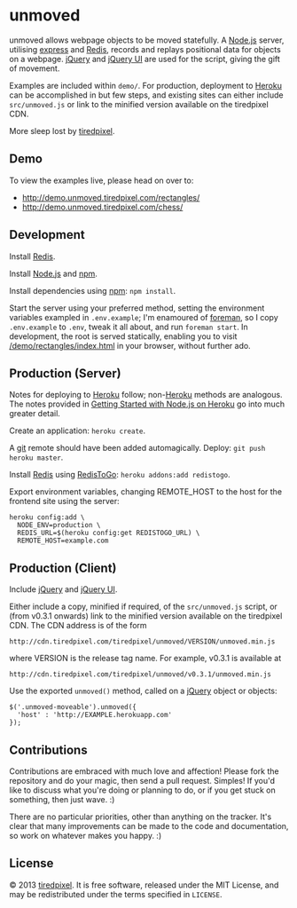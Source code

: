 unmoved
=======

unmoved allows webpage objects to be moved statefully. A
[Node.js](http://nodejs.org) server, utilising [express](http://expressjs.com/)
and [Redis](http://redis.io), records and replays positional data for objects on
a webpage. [jQuery](http://jquery.com) and [jQuery UI](http://jqueryui.com) are
used for the script, giving the gift of movement.

Examples are included within `demo/`. For production, deployment to
[Heroku](http://www.heroku.com) can be accomplished in but few steps, and
existing sites can either include `src/unmoved.js` or link to the minified
version available on the tiredpixel CDN.

More sleep lost by [tiredpixel](http://www.tiredpixel.com).


Demo
----

To view the examples live, please head on over to:

- <http://demo.unmoved.tiredpixel.com/rectangles/>
- <http://demo.unmoved.tiredpixel.com/chess/>


Development
-----------

Install [Redis](http://redis.io).

Install [Node.js](http://nodejs.org) and [npm](https://npmjs.org).

Install dependencies using [npm](https://npmjs.org): `npm install`.

Start the server using your preferred method, setting the environment variables
exampled in `.env.example`; I'm enamoured of
[foreman](https://github.com/ddollar/foreman), so I copy `.env.example` to
`.env`, tweak it all about, and run `foreman start`. In development, the root is
served statically, enabling you to visit
[/demo/rectangles/index.html](/demo/rectangles/index.html) in your browser,
without further ado.


Production (Server)
-------------------

Notes for deploying to [Heroku](http://www.heroku.com) follow;
non-[Heroku](http://www.heroku.com) methods are analogous. The notes provided
in [Getting Started with Node.js on Heroku](https://devcenter.heroku.com/articles/nodejs)
go into much greater detail.

Create an application: `heroku create`.

A [git](http://git-scm.com/) remote should have been added automagically.
Deploy: `git push heroku master`.

Install [Redis](http://redis.io) using
[RedisToGo](https://devcenter.heroku.com/articles/redistogo):
`heroku addons:add redistogo`.

Export environment variables, changing REMOTE_HOST to the host for the frontend
site using the server:

    heroku config:add \
      NODE_ENV=production \
      REDIS_URL=$(heroku config:get REDISTOGO_URL) \
      REMOTE_HOST=example.com


Production (Client)
-------------------

Include [jQuery](http://jquery.com) and [jQuery UI](http://jqueryui.com).

Either include a copy, minified if required, of the `src/unmoved.js` script, or
(from v0.3.1 onwards) link to the minified version available on the tiredpixel
CDN. The CDN address is of the form

    http://cdn.tiredpixel.com/tiredpixel/unmoved/VERSION/unmoved.min.js

where VERSION is the release tag name. For example, v0.3.1 is available at

    http://cdn.tiredpixel.com/tiredpixel/unmoved/v0.3.1/unmoved.min.js

Use the exported `unmoved()` method, called on a [jQuery](http://jquery.com)
object or objects:

    $('.unmoved-moveable').unmoved({
      'host' : 'http://EXAMPLE.herokuapp.com'
    });


Contributions
-------------

Contributions are embraced with much love and affection! Please fork the
repository and do your magic, then send a pull request. Simples! If you'd like
to discuss what you're doing or planning to do, or if you get stuck on
something, then just wave. :)

There are no particular priorities, other than anything on the tracker. It's
clear that many improvements can be made to the code and documentation, so work
on whatever makes you happy. :)


License
-------

© 2013 [tiredpixel](http://www.tiredpixel.com). It is free software, released
under the MIT License, and may be redistributed under the terms specified in
`LICENSE`.

